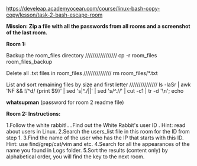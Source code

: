https://develeap.academyocean.com/course/linux-bash-copy-copy/lesson/task-2-bash-escape-room

**Mission: Zip a file with all the passwords from all rooms and a screenshot of the last room.**

**Room 1:**

Backup the room_files directory ///////////////// cp -r room_files room_files_backup

Delete all .txt files in room_files /////////////// rm room_files/*.txt

List and sort remaining files by size and first letter /////////////// ls -laSr | awk 'NF && !/^d/ {print $9}' | sed 's|^\./||' | sed 's/^\.//' | cut -c1 | tr -d '\n'; echo

**whatsupman** (password for room 2 readme file)

**Room 2:**
**Instructions:**

1.Follow the white rabbit!....Find out the White Rabbit's user ID . Hint: read about users in Linux.
2.Search the users_list file in this room for the ID from step 1.
3.Find the name of the user who has the IP that starts with this ID. Hint: use find/grep/cat/vim and etc.
4.Search for all the appearances of the name you found in Logs folder.
5.Sort the results (content only) by alphabetical order, you will find the key to the next room.
